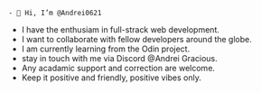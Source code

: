     - 👋 Hi, I’m @Andrei0621
- I have the enthusiam in full-strack web development.
- I want to collaborate with fellow developers around the globe.
- I am currently learning from the Odin project.
- stay in touch with me via Discord @Andrei Gracious.
- Any acadamic support and correction are welcome.
- Keep it positive and friendly, positive vibes only.
<!--
Andrei0621/Andrei0621 is a ✨ special ✨ repository because its `README.md` (this file) appears on your GitHub profile.
You can click the Preview link to take a look at your changes.
--->
